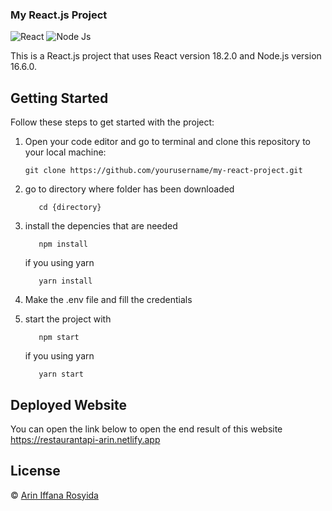### My React.js Project

![React](https://img.shields.io/badge/React-v18.2.0-blue) ![Node Js](https://img.shields.io/badge/Node-v16.16.0-green)

This is a React.js project that uses React version 18.2.0 and Node.js version 16.6.0.

## Getting Started

Follow these steps to get started with the project:

1. Open your code editor and go to terminal and clone this repository to your local machine:

   ```shell
   git clone https://github.com/yourusername/my-react-project.git

   ```

2. go to directory where folder has been downloaded

   ```shell
      cd {directory}
   ```

3. install the depencies that are needed

   ```shell
      npm install
   ```

   if you using yarn

   ```shell
      yarn install
   ```

4. Make the .env file and fill the credentials

5. start the project with

   ```shell
      npm start
   ```

   if you using yarn

   ```shell
      yarn start
   ```

## Deployed Website

You can open the link below to open the end result of this website
https://restaurantapi-arin.netlify.app

## License

© [Arin Iffana Rosyida](https://github.com/ariniffana/)
